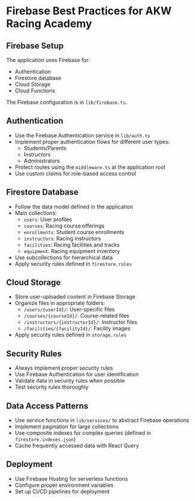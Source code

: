 # Firebase Best Practices for AKW Racing Academy

## Firebase Setup

The application uses Firebase for:
- Authentication
- Firestore database
- Cloud Storage
- Cloud Functions

The Firebase configuration is in `lib/firebase.ts`.

## Authentication

- Use the Firebase Authentication service in `lib/auth.ts`
- Implement proper authentication flows for different user types:
  - Students/Parents
  - Instructors
  - Administrators
- Protect routes using the `middleware.ts` at the application root
- Use custom claims for role-based access control

## Firestore Database

- Follow the data model defined in the application
- Main collections:
  - `users`: User profiles
  - `courses`: Racing course offerings
  - `enrollments`: Student course enrollments
  - `instructors`: Racing instructors
  - `facilities`: Racing facilities and tracks
  - `equipment`: Racing equipment inventory
- Use subcollections for hierarchical data
- Apply security rules defined in `firestore.rules`

## Cloud Storage

- Store user-uploaded content in Firebase Storage
- Organize files in appropriate folders:
  - `/users/{userId}/`: User-specific files
  - `/courses/{courseId}/`: Course-related files
  - `/instructors/{instructorId}/`: Instructor files
  - `/facilities/{facilityId}/`: Facility images
- Apply security rules defined in `storage.rules`

## Security Rules

- Always implement proper security rules
- Use Firebase Authentication for user identification
- Validate data in security rules when possible
- Test security rules thoroughly

## Data Access Patterns

- Use service functions in `lib/services/` to abstract Firebase operations
- Implement pagination for large collections
- Use composite indexes for complex queries (defined in `firestore.indexes.json`)
- Cache frequently accessed data with React Query

## Deployment

- Use Firebase Hosting for serverless functions
- Configure proper environment variables
- Set up CI/CD pipelines for deployment 